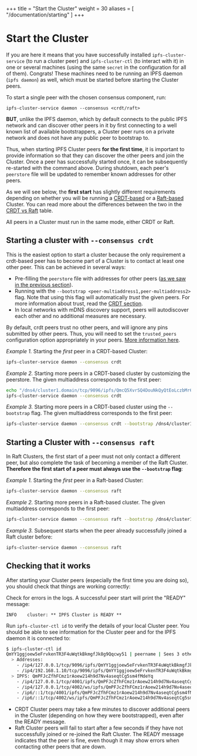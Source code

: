 +++
title = "Start the Cluster"
weight = 30
aliases = [
    "/documentation/starting"
]
+++

# Start the Cluster

If you are here it means that you have successfully installed `ipfs-cluster-service` (to run a cluster peer) and `ipfs-cluster-ctl` (to interact with it) in one or several machines (using the same `secret` in the configuration for all of them). Congrats! These machines need to be running an IPFS daemon (`ipfs daemon`) as well, which must be started before starting the Cluster peers.

To start a single peer with the chosen consensus component, run:

```
ipfs-cluster-service daemon --consensus <crdt/raft>
```

**BUT**, unlike the IPFS daemon, which by default connects to the public IPFS network and can discover other peers in it by first connecting to a well known list of available bootstrappers, a Cluster peer runs on a private network and does not have any public peer to bootstrap to.

Thus, when starting IPFS Cluster peers **for the first time**, it is important to provide information so that they can discover the other peers and join the Cluster. Once a peer has successfully started once, it can be subsequently re-started with the command above. During shutdown, each peer's `peerstore` file will be updated to remember known addresses for other peers.

As we will see below, the **first start** has slightly different requirements depending on whether you will be running a [CRDT-based](/documentation/guides/consensus#crdt) or a [Raft-based](/documentation/guides/consensus#raft) Cluster. You can read more about the differences between the two in the [CRDT vs Raft](/documentation/guides/consensus#crdt-vs-raft-comparison) table.

<div class="tipbox warning">All peers in a Cluster must run in the same mode, either CRDT or Raft.</div>


## Starting a cluster with `--consensus crdt`

This is the easiest option to start a cluster because the only requirement a crdt-based peer has to become part of a Cluster is to contact at least one other peer. This can be achieved in several ways:

* Pre-filling the `peerstore` file with addresses for other peers ([as we saw in the previous section](/documentation/getting-started/setup/#the-peerstore-file)).
* Running with the `--bootstrap <peer-multiaddress1,peer-multiaddress2>` flag. Note that using this flag will automatically *trust* the given peers. For more information about trust, read the [CRDT section](/documentation/guides/consensus#crdt).
* In local networks with mDNS discovery support, peers will autodiscover each other and no additional measures are necessary.

<div class="tipbox warning">By default, crdt peers trust no other peers, and will ignore any pins submitted by other peers. Thus, you will need to set the <code>trusted_peers</code> configuration option appropriately in your peers. <a href="/documentation/guides/security#the-trusted-peers-in-crdt-mode">More information here</a>.</div>

_Example 1._ Starting the *first* peer in a CRDT-based Cluster:

```sh
ipfs-cluster-service daemon --consensus crdt
```

_Example 2._ Starting more peers in a CRDT-based cluster by customizing the peerstore. The given multiaddress corresponds to the first peer:

```sh
echo "/dns4/cluster1.domain/tcp/9096/ipfs/QmcQ5XvrSQ4DouNkQyQtEoLczbMr6D9bSenGy6WQUCQUBt" >> ~/.ipfs-cluster/peerstore
ipfs-cluster-service daemon --consensus crdt
```

_Example 3._ Starting more peers in a CRDT-based cluster using the `--bootstrap` flag. The given multiaddress corresponds to the first peer:

```sh
ipfs-cluster-service daemon --consensus crdt --bootstrap /dns4/cluster1.domain/tcp/9096/ipfs/QmcQ5XvrSQ4DouNkQyQtEoLczbMr6D9bSenGy6WQUCQUBt
```

## Starting a Cluster with `--consensus raft`

In Raft Clusters, the first start of a peer must not only contact a different peer, but also complete the task of becoming a member of the Raft Cluster. **Therefore the first start of a peer must always use the `--bootstrap` flag**:

_Example 1._ Starting the *first* peer in a Raft-based Cluster:

```sh
ipfs-cluster-service daemon --consensus raft
```

_Example 2._ Starting more peers in a Raft-based cluster. The given multiaddress corresponds to the first peer:

```sh
ipfs-cluster-service daemon --consensus raft --bootstrap /dns4/cluster1.domain/tcp/9096/ipfs/QmcQ5XvrSQ4DouNkQyQtEoLczbMr6D9bSenGy6WQUCQUBt
```

_Example 3._ Subsequent starts when the peer already successfully joined a Raft cluster before:

```sh
ipfs-cluster-service daemon --consensus raft
```

## Checking that it works

After starting your Cluster peers (especially the first time you are doing so), you should check that things are working correctly:

Check for errors in the logs. A successful peer start will print the "READY" message:

```text
INFO    cluster: ** IPFS Cluster is READY **
```

Run `ipfs-cluster-ctl id` to verify the details of your local Cluster peer. You should be able to see information for the Cluster peer and for the IPFS daemon it is connected to:

```sh
$ ipfs-cluster-ctl id
QmYY1ggjoew5eFrvkenTR3F4uWqtkBkmgfJk8g9Qqcwy51 | peername | Sees 3 other peers
  > Addresses:
    - /ip4/127.0.0.1/tcp/9096/ipfs/QmYY1ggjoew5eFrvkenTR3F4uWqtkBkmgfJk8g9Qqcwy51
    - /ip4/192.168.1.10/tcp/9096/ipfs/QmYY1ggjoew5eFrvkenTR3F4uWqtkBkmgfJk8g9Qqcwy51
  > IPFS: QmPFJcZfhFCmz1rAoew214h9d7Nv4aseqtCg5sm4fMdeYq
    - /ip4/127.0.0.1/tcp/4001/ipfs/QmPFJcZfhFCmz1rAoew214h9d7Nv4aseqtCg5sm4fMdeYq
    - /ip4/127.0.0.1/tcp/4002/ws/ipfs/QmPFJcZfhFCmz1rAoew214h9d7Nv4aseqtCg5sm4fMdeYq
    - /ip6/::1/tcp/4001/ipfs/QmPFJcZfhFCmz1rAoew214h9d7Nv4aseqtCg5sm4fMdeYq
    - /ip6/::1/tcp/4002/ws/ipfs/QmPFJcZfhFCmz1rAoew214h9d7Nv4aseqtCg5sm4fMdeYq
```

* CRDT Cluster peers may take a few minutes to discover additional peers in the Cluster (depending on how they were bootstrapped), even after the READY message.
* Raft Cluster peers will fail to start after a few seconds if they have not successfully joined or re-joined the Raft Cluster. The READY message indicates that the peer is fine, even though it may show errors when contacting other peers that are down.
